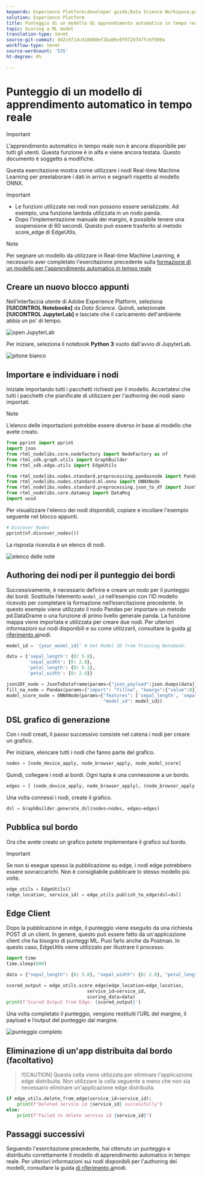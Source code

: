 ```yaml
---
keywords: Experience Platform;developer guide;Data Science Workspace;popular topics;Real time machine learning;node reference;
solution: Experience Platform
title: Punteggio di un modello di apprendimento automatico in tempo reale
topic: Scoring a ML model
translation-type: tm+mt
source-git-commit: dd2c9714c410d00ef2ba06e9f9728747fc6f989a
workflow-type: tm+mt
source-wordcount: '535'
ht-degree: 0%

---
```



# Punteggio di un modello di apprendimento automatico in tempo reale

>[!IMPORTANT]
>L&#39;apprendimento automatico in tempo reale non è ancora disponibile per tutti gli utenti. Questa funzione è in alfa e viene ancora testata. Questo documento è soggetto a modifiche.

Questa esercitazione mostra come utilizzare i nodi Real-time Machine Learning per preelaborare i dati in arrivo e segnarli rispetto al modello ONNX.

>[!IMPORTANT]
> - Le funzioni utilizzate nei nodi non possono essere serializzate. Ad esempio, una funzione lambda utilizzata in un nodo panda.
> - Dopo l’implementazione manuale dei margini, è possibile tenere una sospensione di 60 secondi. Questo può essere trasferito al metodo score_edge di EdgeUtils.


>[!NOTE]
>Per segnare un modello da utilizzare in Real-time Machine Learning, è necessario aver completato l&#39;esercitazione precedente sulla [formazione di un modello per l&#39;apprendimento automatico in tempo reale](./training-ml-model.md)

## Creare un nuovo blocco appunti

Nell’interfaccia utente di Adobe Experience Platform, seleziona **[!UICONTROL Notebooks]** da *Data Science*. Quindi, selezionate **[!UICONTROL JupyterLab]** e lasciate che il caricamento dell&#39;ambiente abbia un po&#39; di tempo.

![open JupyterLab](../images/rtml/open-jupyterlab.png)

Per iniziare, seleziona il notebook **Python 3** vuoto dall&#39;avvio di JupyterLab.

![pitone bianco](../images/rtml/python-blank.png)

## Importare e individuare i nodi

Iniziate importando tutti i pacchetti richiesti per il modello. Accertatevi che tutti i pacchetti che pianificate di utilizzare per l&#39;authoring dei nodi siano importati.

>[!NOTE]
>L’elenco delle importazioni potrebbe essere diverso in base al modello che avete creato.

```python
from pprint import pprint
import json
from rtml_nodelibs.core.nodefactory import NodeFactory as nf
from rtml_sdk.graph.utils import GraphBuilder
from rtml_sdk.edge.utils import EdgeUtils

from rtml_nodelibs.nodes.standard.preprocessing.pandasnode import Pandas
from rtml_nodelibs.nodes.standard.ml.onnx import ONNXNode
from rtml_nodelibs.nodes.standard.preprocessing.json_to_df import JsonToDataframe
from rtml_nodelibs.core.datamsg import DataMsg
import uuid
```

Per visualizzare l&#39;elenco dei nodi disponibili, copiare e incollare l&#39;esempio seguente nel blocco appunti.

```python
# Discover Nodes
pprint(nf.discover_nodes())
```

La risposta ricevuta è un elenco di nodi.

![elenco delle note](../images/rtml/node-list.png)

## Authoring dei nodi per il punteggio dei bordi

Successivamente, è necessario definire e creare un nodo per il punteggio dei bordi. Sostituite l’elemento `model_id` nell’esempio con l’ID modello ricevuto per completare la formazione nell’esercitazione [](./training-ml-model.md)precedente. In questo esempio viene utilizzato il nodo Pandas per importare un metodo pd.DataDrame o una funzione di primo livello generale panda. La funzione mappa viene importata e utilizzata per creare due nodi. Per ulteriori informazioni sui nodi disponibili e su come utilizzarli, consultare la guida [al riferimento ai](./node-reference.md)nodi.

```python
model_id = '{your_model_id}' # Get Model ID from Training Notebook.

data = {'sepal_length': {0: 5.8},
        'sepal_width': {0: 2.8},
        'petal_length': {0: 5.1},
        'petal_width': {0: 2.4}}

json2DF_node = JsonToDataframe(params={"json_payload":json.dumps(data)})
fill_na_node = Pandas(params={"import": "fillna", "kwargs":{"value":0}})
model_score_node = ONNXNode(params={"features": ['sepal_length', 'sepal_width', 'petal_length', 'petal_width'],
                                    "model_id": model_id})
```

## DSL grafico di generazione

Con i nodi creati, il passo successivo consiste nel catena i nodi per creare un grafico.

Per iniziare, elencare tutti i nodi che fanno parte del grafico.

```python
nodes = [node_device_apply, node_browser_apply, node_model_score]
```

Quindi, collegare i nodi ai bordi. Ogni tupla è una connessione a un bordo.

```python
edges = [ (node_device_apply, node_browser_apply), (node_browser_apply, node_model_score)]
```

Una volta connessi i nodi, create il grafico.

```python
dsl = GraphBuilder.generate_dsl(nodes=nodes, edges=edges)
```

## Pubblica sul bordo

Ora che avete creato un grafico potete implementare il grafico sul bordo.

>[!IMPORTANT]
>Se non si esegue spesso la pubblicazione su edge, i nodi edge potrebbero essere sovraccarichi. Non è consigliabile pubblicare lo stesso modello più volte.

```python
edge_utils = EdgeUtils()
(edge_location, service_id) = edge_utils.publish_to_edge(dsl=dsl)
```

## Edge Client

Dopo la pubblicazione in edge, il punteggio viene eseguito da una richiesta POST di un client. In genere, questo può essere fatto da un&#39;applicazione client che ha bisogno di punteggi ML. Puoi farlo anche da Postman. In questo caso, EdgeUtils viene utilizzato per illustrare il processo.

```python
import time
time.sleep(600)
```

```python
data = {"sepal_length": {0: 5.8}, "sepal_width": {0: 2.8}, "petal_length": {0: 5.1}, "petal_width": {0: 2.4}}
```

```python
scored_output = edge_utils.score_edge(edge_location=edge_location,
                              service_id=service_id,
                              scoring_data=data)
print(f'Scored Output from Edge: {scored_output}')
```

Una volta completato il punteggio, vengono restituiti l’URL del margine, il payload e l’output del punteggio dal margine.

![punteggio completo](../images/rtml/scoring-complete.png)

## Eliminazione di un&#39;app distribuita dal bordo (facoltativo)

>!![CAUTION]
Questa cella viene utilizzata per eliminare l&#39;applicazione edge distribuita. Non utilizzare la cella seguente a meno che non sia necessario eliminare un&#39;applicazione edge distribuita.

```python
if edge_utils.delete_from_edge(service_id=service_id):
    print(f"Deleted service id {service_id} successfully")
else:
    print(f"Failed to delete service id {service_id}")
```

## Passaggi successivi

Seguendo l&#39;esercitazione precedente, hai ottenuto un punteggio e distribuito correttamente il modello di apprendimento automatico in tempo reale. Per ulteriori informazioni sui nodi disponibili per l&#39;authoring dei modelli, consultare la guida [di riferimento ai](./node-reference.md)nodi.



